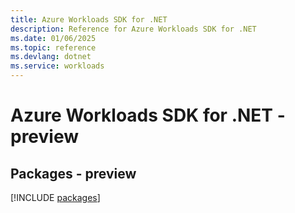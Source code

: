 ```yaml
---
title: Azure Workloads SDK for .NET
description: Reference for Azure Workloads SDK for .NET
ms.date: 01/06/2025
ms.topic: reference
ms.devlang: dotnet
ms.service: workloads
---
```

# Azure Workloads SDK for .NET - preview
## Packages - preview
[!INCLUDE [packages](workloads-index.md)]